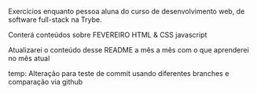 Exercícios enquanto pessoa aluna do curso de desenvolvimento web, de software full-stack na Trybe.

Conterá conteúdos sobre
FEVEREIRO
    HTML & CSS
    javascript

Atualizarei o conteúdo desse README a mês a mês com o que aprenderei no mês atual

temp: Alteração para teste de commit usando diferentes branches e comparação via github

